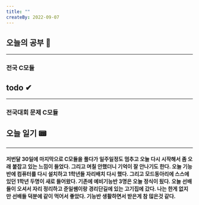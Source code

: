 ```yaml
---
title: ""
createBy: 2022-09-07
---
```

## 오늘의 공부 🎉
---
### 전국 C모듈

## todo ✔
---
### 전국대회 문제 C모듈

## 오늘 일기 📟
---
#### 저번달 30일에 마지막으로 C모듈을 풀다가 일주일정도 멈추고 오늘 다시 시작해서 좀 오래 붙잡고 있는 느낌이 들었다. 그리고 며칠 안했더니 기억이 잘 안나기도 한다. 오늘 기능반에 컴퓨터를 다시 설치하고 1학년들 자리배치 다시 했다. 그리고 모드동아리에 스스에 있던 1학년 두명이 새로 들어왔다. 기존에 예비기능반 3명은 오늘 정식이 됬다. 오늘 선배들이 오셔서 자리 정리하고 준일쌤이랑 경리단길에 있는 고기집에 갔다. 나는 한게 없지만 선배들 덕분에 같이 먹어서 좋았다. 기능반 생활하면서 받은게 참 많은것 같다.
<Comment/>